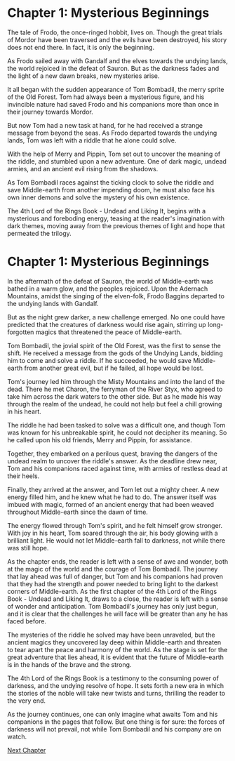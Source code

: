# Chapter 1: Mysterious Beginnings

The tale of Frodo, the once-ringed hobbit, lives on. Though the great trials of Mordor have been traversed and the evils have been destroyed, his story does not end there. In fact, it is only the beginning.

As Frodo sailed away with Gandalf and the elves towards the undying lands, the world rejoiced in the defeat of Sauron. But as the darkness fades and the light of a new dawn breaks, new mysteries arise.

It all began with the sudden appearance of Tom Bombadil, the merry sprite of the Old Forest. Tom had always been a mysterious figure, and his invincible nature had saved Frodo and his companions more than once in their journey towards Mordor.

But now Tom had a new task at hand, for he had received a strange message from beyond the seas. As Frodo departed towards the undying lands, Tom was left with a riddle that he alone could solve.

With the help of Merry and Pippin, Tom set out to uncover the meaning of the riddle, and stumbled upon a new adventure. One of dark magic, undead armies, and an ancient evil rising from the shadows.

As Tom Bombadil races against the ticking clock to solve the riddle and save Middle-earth from another impending doom, he must also face his own inner demons and solve the mystery of his own existence.

The 4th Lord of the Rings Book - Undead and Liking It, begins with a mysterious and foreboding energy, teasing at the reader's imagination with dark themes, moving away from the previous themes of light and hope that permeated the trilogy.
# Chapter 1: Mysterious Beginnings

In the aftermath of the defeat of Sauron, the world of Middle-earth was bathed in a warm glow, and the peoples rejoiced. Upon the Adernach Mountains, amidst the singing of the elven-folk, Frodo Baggins departed to the undying lands with Gandalf.

But as the night grew darker, a new challenge emerged. No one could have predicted that the creatures of darkness would rise again, stirring up long-forgotten magics that threatened the peace of Middle-earth.

Tom Bombadil, the jovial spirit of the Old Forest, was the first to sense the shift. He received a message from the gods of the Undying Lands, bidding him to come and solve a riddle. If he succeeded, he would save Middle-earth from another great evil, but if he failed, all hope would be lost.

Tom's journey led him through the Misty Mountains and into the land of the dead. There he met Charon, the ferryman of the River Styx, who agreed to take him across the dark waters to the other side. But as he made his way through the realm of the undead, he could not help but feel a chill growing in his heart.

The riddle he had been tasked to solve was a difficult one, and though Tom was known for his unbreakable spirit, he could not decipher its meaning. So he called upon his old friends, Merry and Pippin, for assistance.

Together, they embarked on a perilous quest, braving the dangers of the undead realm to uncover the riddle's answer. As the deadline drew near, Tom and his companions raced against time, with armies of restless dead at their heels.

Finally, they arrived at the answer, and Tom let out a mighty cheer. A new energy filled him, and he knew what he had to do. The answer itself was imbued with magic, formed of an ancient energy that had been weaved throughout Middle-earth since the dawn of time.

The energy flowed through Tom's spirit, and he felt himself grow stronger. With joy in his heart, Tom soared through the air, his body glowing with a brilliant light. He would not let Middle-earth fall to darkness, not while there was still hope.

As the chapter ends, the reader is left with a sense of awe and wonder, both at the magic of the world and the courage of Tom Bombadil. The journey that lay ahead was full of danger, but Tom and his companions had proven that they had the strength and power needed to bring light to the darkest corners of Middle-earth.
As the first chapter of the 4th Lord of the Rings Book - Undead and Liking It, draws to a close, the reader is left with a sense of wonder and anticipation. Tom Bombadil's journey has only just begun, and it is clear that the challenges he will face will be greater than any he has faced before.

The mysteries of the riddle he solved may have been unraveled, but the ancient magics they uncovered lay deep within Middle-earth and threaten to tear apart the peace and harmony of the world. As the stage is set for the great adventure that lies ahead, it is evident that the future of Middle-earth is in the hands of the brave and the strong.

The 4th Lord of the Rings Book is a testimony to the consuming power of darkness, and the undying resolve of hope. It sets forth a new era in which the stories of the noble will take new twists and turns, thrilling the reader to the very end.

As the journey continues, one can only imagine what awaits Tom and his companions in the pages that follow. But one thing is for sure: the forces of darkness will not prevail, not while Tom Bombadil and his company are on watch.


[Next Chapter](05_Chapter05.md)